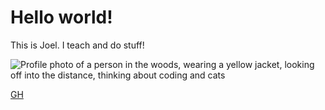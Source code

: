 # Hello world!

This is Joel. I teach and do stuff!

![Profile photo of a person in the woods, wearing a yellow jacket, looking off into the distance, thinking about coding and cats](https://avatars.githubusercontent.com/u/635732)

[GH](https://github.com/Req)
